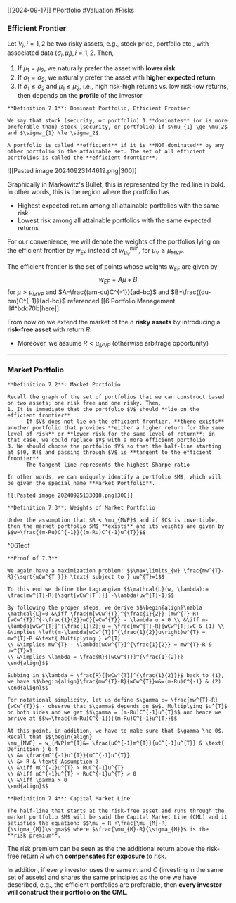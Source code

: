 [[2024-09-17]] #Portfolio #Valuation #Risks

### Efficient Frontier
Let $V_{i}, i=1,2$ be two risky assets, e.g., stock price, portfolio etc., with associated data $(\sigma_{i},\mu_{i}), i=1,2$. Then,
1. If $\mu_{1}=\mu_2$, we naturally prefer the asset with **lower risk**
2. If $\sigma_{1}= \sigma_2$, we naturally prefer the asset with **higher expected return**
3. If $\sigma_{1} \le \sigma_{2}$ and $\mu_{1} \le \mu_2$, i.e., high risk-high returns vs. low risk-low returns, then depends on the **profile** of the investor

```ad-important
**Definition 7.1**: Dominant Portfolio, Efficient Frontier

We say that stock (security, or portfolio) 1 **dominates** (or is more preferable than) stock (security, or portfolio) if $\mu_{1} \ge \mu_2$ and $\sigma_{1} \le \sigma_2$.

A portfolio is called **efficient** if it is **NOT dominated** by any other portfolio in the attainable set. The set of all efficient portfolios is called the **efficient frontier**.
```

![[Pasted image 20240923144619.png|300]]

Graphically in Markowitz's Bullet, this is represented by the red line in bold. In other words, this is the region where the portfolio has
- Highest expected return among all attainable portfolios with the same risk 
- Lowest risk among all attainable portfolios with the same expected returns

For our convenience, we will denote the weights of the portfolios lying on the efficient frontier by $w_{EF}$ instead of $w_{\mu_{V}}^{\min}$, for $\mu_{V} \ge \mu_{MVP}$.

The efficient frontier is the set of points whose weights $w_{EF}$ are given by $$w_{EF}=A\mu+B$$ for $\mu > \mu_{MVP}$ and $A=\frac{(am-cu)C^{-1}}{ad-bc}$ and $B=\frac{(du-bm)C^{-1}}{ad-bc}$ referenced [[6 Portfolio Management II#^bdc70b|here]].

From now on we extend the market of the $n$ **risky assets** by introducing a **risk-free asset** with return $R$.
- Moreover, we assume $R < \mu_{MVP}$ (otherwise arbitrage opportunity)

---
### Market Portfolio

```ad-important
**Definition 7.2**: Market Portfolio

Recall the graph of the set of portfolios that we can construct based on two assets; one risk free and one risky. Then,
1. It is immediate that the portfolio $V$ should **lie on the efficient frontier**
	- If $V$ does not lie on the efficient frontier, **there exists** another portfolio that provides **either a higher return for the same level of risk** or **lower risk for the same level of return**; in that case, we could replace $V$ with a more efficient portfolio
3. We should choose the portfolio $V$ so that the half-line starting at $(0, R)$ and passing through $V$ is **tangent to the efficient frontier**
	- The tangent line represents the highest Sharpe ratio

In other words, we can uniquely identify a portfolio $M$, which will be given the special name **Market Portfolio**.

![[Pasted image 20240925133018.png|300]]
```

```ad-important
**Definition 7.3**: Weights of Market Portfolio

Under the assumption that $R < \mu_{MVP}$ and if $C$ is invertible, then the market portfolio $M$ **exists** and its weights are given by $$w=\frac{(m-Ru)C^{-1}}{(m-Ru)C^{-1}u^{T}}$$
```

^061edf

```ad-note
**Proof of 7.3**

We again have a maximization problem: $$\max\limits_{w} \frac{mw^{T}-R}{\sqrt{wCw^{T }}} \text{ subject to } uw^{T}=1$$

To this end we define the Lagrangian $$\mathcal{L}(w, \lambda):= \frac{mw^{T}-R}{\sqrt{wCw^{T }}} -\lambda(uw^{T}-1)$$

By following the proper steps, we derive $$\begin{align}\nabla \mathcal{L}=0 &\iff \frac{m[wCw^{T}]^{\frac{1}{2}}-(mw^{T}-R)[wCw^{T}]^{-\frac{1}{2}}wC}{wCw^{T}} - \lambda u = 0 \\ &\iff m-\lambda[wCw^{T}]^{\frac{1}{2}}u = \frac{mw^{T}-R}{wCw^{T}}wC & (1) \\ &\implies \left(m-\lambda[wCw^{T}]^{\frac{1}{2}}u\right)w^{T} = mw^{T}-R &\text{ Multiplying } w^{T}
\\ &\implies mw^{T} - \lambda[wCw^{T}]^{\frac{1}{2}} = mw^{T}-R & uw^{T}=1
\\ &\implies \lambda = \frac{R}{[wCw^{T}]^{\frac{1}{2}}}
\end{align}$$

Subbing in $\lambda = \frac{R}{[wCw^{T}]^{\frac{1}{2}}}$ back to (1), we have $$\begin{align}\frac{mw^{T}-R}{wCw^{T}}w&=(m-Ru)C^{-1} & (2) \end{align}$$

For notational simplicity, let us define $\gamma := \frac{mw^{T}-R}{wCw^{T}}$ - observe that $\gamma$ depends on $w$. Multiplying $u^{T}$ on both sides and we get $$\gamma = (m-Ru)C^{-1}u^{T}$$ and hence we arrive at $$w=\frac{(m-Ru)C^{-1}}{(m-Ru)C^{-1}u^{T}}$$

At this point, in addition, we have to make sure that $\gamma \ne 0$. Recall that $$\begin{align} 
\mu_{MVP} = w_{MVP}m^{T}&= \frac{uC^{-1}m^{T}}{uC^{-1}u^{T}} & \text{ Definition } 6.4
\\ &= \frac{mC^{-1}u^{T}}{uC^{-1}u^{T}} 
\\ &> R & \text{ Assumption }
\\ &\iff mC^{-1}u^{T} > RuC^{-1}u^{T}
\\ &\iff mC^{-1}u^{T} - RuC^{-1}u^{T} > 0
\\ &\iff \gamma > 0
\end{align}$$
```

```ad-important
**Definition 7.4**: Capital Market Line

The half-line that starts at the risk-free asset and runs through the market portfolio $M$ will be said the Capital Market Line (CML) and it satisfies the equation: $$\mu = R +\frac{\mu_{M}-R}{\sigma_{M}}\sigma$$ where $\frac{\mu_{M}-R}{\sigma_{M}}$ is the **risk premium**.
```

The risk premium can be seen as the the additional return above the risk-free return $R$ which **compensates for exposure** to risk.

In addition, if every investor uses the same $m$ and $C$  (investing in the same set of assets) and shares the same principles as the one we have described, e.g., the efficient portfolios are preferable, then **every investor will construct their portfolio on the CML**.
